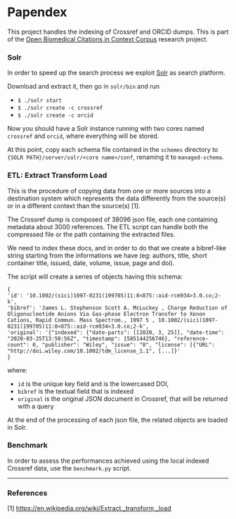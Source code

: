 # Papendex
This project handles the indexing of Crossref and ORCID dumps.
This is part of the [Open Biomedical Citations in Context Corpus](https://wellcome.ac.uk/grant-funding/people-and-projects/grants-awarded/open-biomedical-citations-context-corpus) research project.

### Solr
In order to speed up the search process we exploit [Solr](https://www.apache.org/dyn/closer.lua/lucene/solr/8.6.1/solr-8.6.1.tgz) as search platform. 

Download and extract it, then go in `solr/bin` and run 
- `$ ./solr start`
- `$ ./solr create -c crossref`
- `$ ./solr create -c orcid`

Now you should have a Solr instance running with two cores named `crossref` and `orcid`, where everything will be stored. 

At this point, copy each schema file contained in the `schemes` directory to `{SOLR PATH}/server/solr/<core name>/conf`,
renaming it to `managed-schema`.

### ETL: Extract Transform Load
This is the procedure of copying data from one or more sources into a destination system which represents the data 
differently from the source(s) or in a different context than the source(s) [1]. 

The Crossref dump is composed of 38096 json file, each one containing metadata about 3000 references.
The ETL script can handle both the compressed file or the path containing the extracted files.  

We need to index these docs, and in order to do that we create a bibref-like string
starting from the informations we have (eg: authors, title, short container title, issued, date, volume, issue, page and doi).
 
The script will create a series of objects having this schema:
```
{
'id': '10.1002/(sici)1097-0231(199705)11:8<875::aid-rcm934>3.0.co;2-k', 
'bibref': 'James L. Stephenson Scott A. McLuckey , Charge Reduction of Oligonucleotide Anions Via Gas-phase Electron Transfer to Xenon Cations, Rapid Commun. Mass Spectrom., 1997 5 , 10.1002/(sici)1097-0231(199705)11:8<875::aid-rcm934>3.0.co;2-k',
'original': '{"indexed": {"date-parts": [[2020, 3, 25]], "date-time": "2020-03-25T13:50:56Z", "timestamp": 1585144256746}, "reference-count": 0, "publisher": "Wiley", "issue": "8", "license": [{"URL": "http://doi.wiley.com/10.1002/tdm_license_1.1", [...]}'
}
``` 
where: 
- `id` is the unique key field and is the lowercased DOI, 
- `bibref` is the textual field that is indexed
- `original` is the original JSON document in Crossref, that will be returned with a query

At the end of the processing of each json file, the related objects are loaded in Solr.

### Benchmark
In order to assess the performances achieved using the local indexed Crossref data, use the 
`benchmark.py` script.


---
### References
[1] https://en.wikipedia.org/wiki/Extract,_transform,_load
 